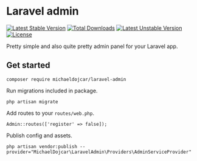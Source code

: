 # Laravel admin

[![Latest Stable Version](https://poser.pugx.org/michaeldojcar/laravel-admin/v)](//packagist.org/packages/michaeldojcar/laravel-admin) [![Total Downloads](https://poser.pugx.org/michaeldojcar/laravel-admin/downloads)](//packagist.org/packages/michaeldojcar/laravel-admin) [![Latest Unstable Version](https://poser.pugx.org/michaeldojcar/laravel-admin/v/unstable)](//packagist.org/packages/michaeldojcar/laravel-admin) [![License](https://poser.pugx.org/michaeldojcar/laravel-admin/license)](//packagist.org/packages/michaeldojcar/laravel-admin)

Pretty simple and also quite pretty admin panel for your Laravel app.

## Get started

```
composer require michaeldojcar/laravel-admin
```

Run migrations included in package.
```
php artisan migrate
```

Add routes to your `routes/web.php`.
```
Admin::routes(['register' => false]);
```


Publish config and assets.
```
php artisan vendor:publish --provider="MichaelDojcar\LaravelAdmin\Providers\AdminServiceProvider"
```